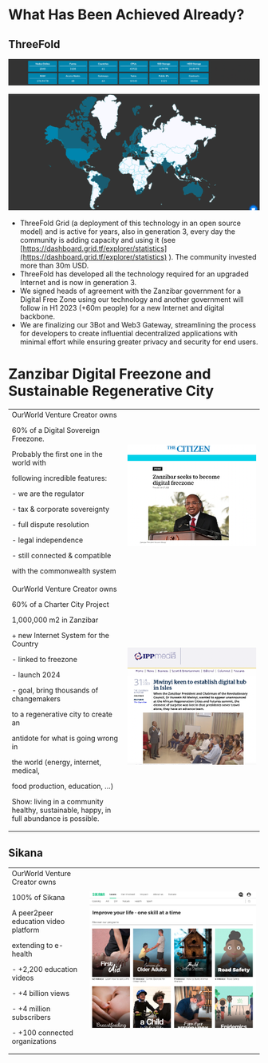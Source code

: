 # What Has Been Achieved Already?

## ThreeFold

![alt_text](img/image10.png)

![alt_text](img/image11.png)

* ThreeFold Grid (a deployment of this technology in an open source model) and is active for years, also in generation 3, every day the community is adding capacity and using it (see [https://dashboard.grid.tf/explorer/statistics](https://dashboard.grid.tf/explorer/statistics) ). The community invested more than 30m USD.
* ThreeFold has developed all the technology required for an upgraded Internet and is now in generation 3.
* We signed heads of agreement with the Zanzibar government for a Digital Free Zone using our technology and another government will follow in H1 2023 (+60m people) for a new Internet and digital backbone.
* We are finalizing our 3Bot and Web3 Gateway, streamlining the process for developers to create influential decentralized applications with minimal effort while ensuring greater privacy and security for end users.

# Zanzibar Digital Freezone and Sustainable Regenerative City

<table>
  <tr>
   <td>OurWorld Venture Creator owns
<p>
60% of a Digital Sovereign Freezone.
<p>
Probably the first one in the world with
<p>
following incredible features:
<p>
- we are the regulator
<p>
- tax & corporate sovereignty
<p>
- full dispute resolution
<p>
- legal independence
<p>
- still connected & compatible 
<p>
   with the commonwealth system
   </td>
   <td>

<img src="img/image12.png" width="" alt="alt_text">

   </td>
  </tr>
  <tr>
   <td>OurWorld Venture Creator owns
<p>
60% of a Charter City Project
<p>
1,000,000 m2 in Zanzibar
<p>
+ new Internet System for the Country
<p>
- linked to freezone
<p>
- launch 2024
<p>
- goal, bring thousands of changemakers
<p>
  to a regenerative city to create an 
<p>
  antidote for what is going wrong in
<p>
  the world (energy, internet, medical,
<p>
  food production, education, …)
<p>
    Show: living in a community healthy, sustainable, happy, in full abundance is possible.
   </td>
   <td>

<img src="img/image13.png" width="" alt="alt_text">

   </td>
  </tr>
</table>

## Sikana

<table>
  <tr>
   <td>OurWorld Venture Creator owns
<p>
100% of Sikana
<p>
A peer2peer education video platform
<p>
extending to e-health
<p>
- +2,200 education videos
<p>
- +4 billion views
<p>
- +4 million subscribers
<p>
- +100 connected organizations
   </td>
   <td>

<img src="img/image14.png" width="" alt="alt_text">

   </td>
  </tr>
</table>